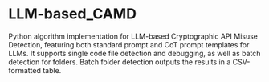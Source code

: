 # LLM-based_CAMD
Python algorithm implementation for LLM-based Cryptographic API Misuse Detection, featuring both standard prompt and CoT prompt templates for LLMs. It supports single code file detection and debugging, as well as batch detection for folders. Batch folder detection outputs the results in a CSV-formatted table.
